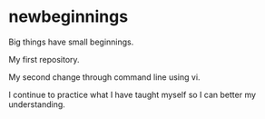 # newbeginnings
Big things have small beginnings.

My first repository.

My second change through command line using vi.

I continue to practice what I have taught myself so I can better my
understanding.
